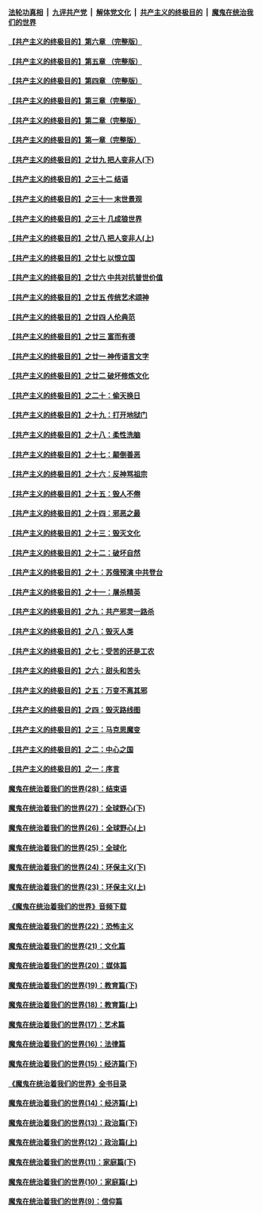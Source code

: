 

####  [法轮功真相](../../../../basic/blob/master/README.md?t=06210031) &nbsp;|&nbsp; [九评共产党](../../../../9ping.md/blob/master/README.md?t=06210031) &nbsp;|&nbsp; [解体党文化](../../../../jtdwh.md/blob/master/README.md?t=06210031)  &nbsp;|&nbsp; [共产主义的终极目的](../../../../gczydzjmd.md/blob/master/README.md?t=06210031) &nbsp;|&nbsp; [魔鬼在统治我们的世界](../../../../mgztzwmdsj.md/blob/master/README.md?t=06210031) 

#### [【共产主义的终极目的】第六章 （完整版）](../pages/nsc422/n11428913.md?t=06210031) 

#### [【共产主义的终极目的】第五章 （完整版）](../pages/nsc422/n11428912.md?t=06210031) 

#### [【共产主义的终极目的】第四章 （完整版）](../pages/nsc422/n11428907.md?t=06210031) 

#### [【共产主义的终极目的】第三章（完整版）](../pages/nsc422/n11428848.md?t=06210031) 

#### [【共产主义的终极目的】第二章（完整版）](../pages/nsc422/n11428831.md?t=06210031) 

#### [【共产主义的终极目的】第一章（完整版）](../pages/nsc422/n11417651.md?t=06210031) 

#### [【共产主义的终极目的】之廿九 把人变非人(下)](../pages/nsc422/n11344140.md?t=06210031) 

#### [【共产主义的终极目的】之三十二 结语](../pages/nsc422/n11360535.md?t=06210031) 

#### [【共产主义的终极目的】之三十一 末世景观](../pages/nsc422/n11351129.md?t=06210031) 

#### [【共产主义的终极目的】之三十 几成狼世界](../pages/nsc422/n11348280.md?t=06210031) 

#### [【共产主义的终极目的】之廿八 把人变非人(上)](../pages/nsc422/n11340492.md?t=06210031) 

#### [【共产主义的终极目的】之廿七 以恨立国](../pages/nsc422/n11336944.md?t=06210031) 

#### [【共产主义的终极目的】之廿六 中共对抗普世价值](../pages/nsc422/n11324785.md?t=06210031) 

#### [【共产主义的终极目的】之廿五 传统艺术颂神](../pages/nsc422/n11296396.md?t=06210031) 

#### [【共产主义的终极目的】之廿四 人伦典范](../pages/nsc422/n11296397.md?t=06210031) 

#### [【共产主义的终极目的】之廿三 富而有德](../pages/nsc422/n11283598.md?t=06210031) 

#### [【共产主义的终极目的】之廿一 神传语言文字](../pages/nsc422/n11263265.md?t=06210031) 

#### [【共产主义的终极目的】之廿二 破坏修炼文化](../pages/nsc422/n11245728.md?t=06210031) 

#### [【共产主义的终极目的】之二十：偷天换日](../pages/nsc422/n11238846.md?t=06210031) 

#### [【共产主义的终极目的】之十九：打开地狱门](../pages/nsc422/n11206376.md?t=06210031) 

#### [【共产主义的终极目的】之十八：柔性洗脑](../pages/nsc422/n11199994.md?t=06210031) 

#### [【共产主义的终极目的】之十七：颠倒善恶](../pages/nsc422/n11179782.md?t=06210031) 

#### [【共产主义的终极目的】之十六：反神骂祖宗](../pages/nsc422/n11166798.md?t=06210031) 

#### [【共产主义的终极目的】之十五：毁人不倦](../pages/nsc422/n11166792.md?t=06210031) 

#### [【共产主义的终极目的】之十四：邪恶之最](../pages/nsc422/n11150249.md?t=06210031) 

#### [【共产主义的终极目的】之十三：毁灭文化](../pages/nsc422/n11135227.md?t=06210031) 

#### [【共产主义的终极目的】之十二：破坏自然](../pages/nsc422/n11135214.md?t=06210031) 

#### [【共产主义的终极目的】之十：苏俄预演 中共登台](../pages/nsc422/n11118424.md?t=06210031) 

#### [【共产主义的终极目的】之十一：屠杀精英](../pages/nsc422/n11118442.md?t=06210031) 

#### [【共产主义的终极目的】之九：共产邪灵一路杀](../pages/nsc422/n11114139.md?t=06210031) 

#### [【共产主义的终极目的】之八：毁灭人类](../pages/nsc422/n11108503.md?t=06210031) 

#### [【共产主义的终极目的】之七：受苦的还是工农](../pages/nsc422/n11101809.md?t=06210031) 

#### [【共产主义的终极目的】之六：甜头和苦头](../pages/nsc422/n11096971.md?t=06210031) 

#### [【共产主义的终极目的】之五：万变不离其邪](../pages/nsc422/n11091285.md?t=06210031) 

#### [【共产主义的终极目的】之四：毁灭路线图](../pages/nsc422/n11086284.md?t=06210031) 

#### [【共产主义的终极目的】之三：马克思魔变](../pages/nsc422/n11061941.md?t=06210031) 

#### [【共产主义的终极目的】之二：中心之国](../pages/nsc422/n11047728.md?t=06210031) 

#### [【共产主义的终极目的】之一：序言](../pages/nsc422/n11086077.md?t=06210031) 

#### [魔鬼在统治着我们的世界(28)：结束语](../pages/nsc422/n10936246.md?t=06210031) 

#### [魔鬼在统治着我们的世界(27)：全球野心(下)](../pages/nsc422/n10928319.md?t=06210031) 

#### [魔鬼在统治着我们的世界(26)：全球野心(上)](../pages/nsc422/n10900318.md?t=06210031) 

#### [魔鬼在统治着我们的世界(25)：全球化](../pages/nsc422/n10788205.md?t=06210031) 

#### [魔鬼在统治着我们的世界(24)：环保主义(下)](../pages/nsc422/n10695307.md?t=06210031) 

#### [魔鬼在统治着我们的世界(23)：环保主义(上)](../pages/nsc422/n10688613.md?t=06210031) 

#### [《魔鬼在统治着我们的世界》音频下载](../pages/nsc422/n10635553.md?t=06210031) 

#### [魔鬼在统治着我们的世界(22)：恐怖主义](../pages/nsc422/n10614727.md?t=06210031) 

#### [魔鬼在统治着我们的世界(21)：文化篇](../pages/nsc422/n10597706.md?t=06210031) 

#### [魔鬼在统治着我们的世界(20)：媒体篇](../pages/nsc422/n10586579.md?t=06210031) 

#### [魔鬼在统治着我们的世界(19)：教育篇(下)](../pages/nsc422/n10564808.md?t=06210031) 

#### [魔鬼在统治着我们的世界(18)：教育篇(上)](../pages/nsc422/n10526970.md?t=06210031) 

#### [魔鬼在统治着我们的世界(17)：艺术篇](../pages/nsc422/n10499093.md?t=06210031) 

#### [魔鬼在统治着我们的世界(16)：法律篇](../pages/nsc422/n10485969.md?t=06210031) 

#### [魔鬼在统治着我们的世界(15)：经济篇(下)](../pages/nsc422/n10469975.md?t=06210031) 

#### [《魔鬼在统治着我们的世界》全书目录](../pages/nsc422/n10464261.md?t=06210031) 

#### [魔鬼在统治着我们的世界(14)：经济篇(上)](../pages/nsc422/n10457370.md?t=06210031) 

#### [魔鬼在统治着我们的世界(13)：政治篇(下)](../pages/nsc422/n10448270.md?t=06210031) 

#### [魔鬼在统治着我们的世界(12)：政治篇(上)](../pages/nsc422/n10444576.md?t=06210031) 

#### [魔鬼在统治着我们的世界(11)：家庭篇(下)](../pages/nsc422/n10440961.md?t=06210031) 

#### [魔鬼在统治着我们的世界(10)：家庭篇(上)](../pages/nsc422/n10435448.md?t=06210031) 

#### [魔鬼在统治着我们的世界(9)：信仰篇](../pages/nsc422/n10432159.md?t=06210031) 

